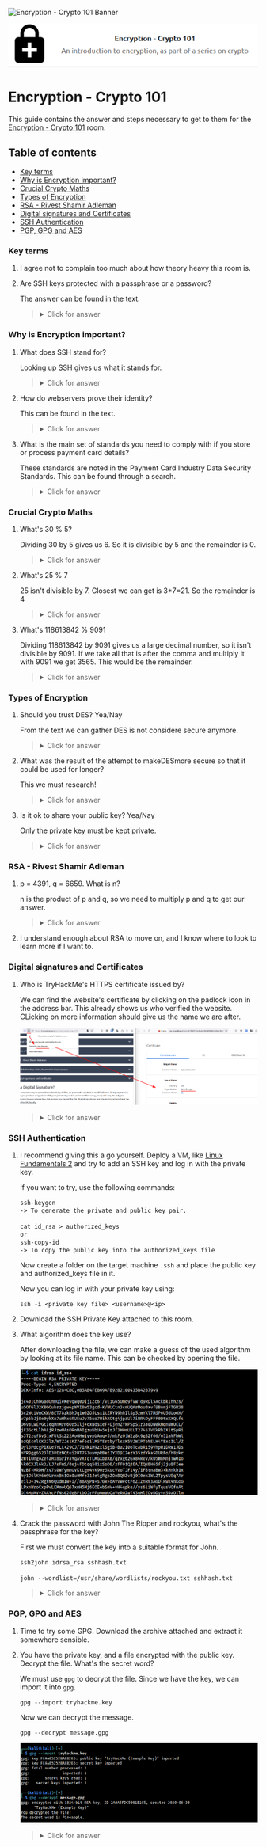 ![Encryption - Crypto 101 Banner](https://assets.tryhackme.com/room-banners/crypto.png)

<p align="center">
   <img src="https://github.com/Kevinovitz/TryHackMe_Writeups/raw/main/encryptioncrypto101/Encryption_Crypto_101_Cover.png" alt="Encryption - Crypto 101 Logo">
</p>

# Encryption - Crypto 101

This guide contains the answer and steps necessary to get to them for the [Encryption - Crypto 101](https://tryhackme.com/room/encryptioncrypto101) room.

## Table of contents

- [Key terms](#key-terms)
- [Why is Encryption important?](#why-is-encryption-important?)
- [Crucial Crypto Maths](#crucial-crypto-maths)
- [Types of Encryption](#types-of-encryption)
- [RSA - Rivest Shamir Adleman](#rsa---rivest-shamir-adleman)
- [Digital signatures and Certificates](#digital-signatures-and-certificates)
- [SSH Authentication](#ssh-authentication)
- [PGP, GPG and AES](#pgp-gpg-and-aes)

### Key terms

1. I agree not to complain too much about how theory heavy this room is.

2. Are SSH keys protected with a passphrase or a password?

   The answer can be found in the text.

   ><details><summary>Click for answer</summary>passphrase</details>

### Why is Encryption important?

1. What does SSH stand for?

   Looking up SSH gives us what it stands for.

   ><details><summary>Click for answer</summary>Secure Shell</details>

2. How do webservers prove their identity?

   This can be found in the text.

   ><details><summary>Click for answer</summary>Certificates</details>

3. What is the main set of standards you need to comply with if you store or process payment card details?

   These standards are noted in the Payment Card Industry Data Security Standards. This can be found through a search.

   ><details><summary>Click for answer</summary>PCI-DSS</details>

### Crucial Crypto Maths

1. What's 30 % 5?

   Dividing 30 by 5 gives us 6. So it is divisible by 5 and the remainder is 0.

   ><details><summary>Click for answer</summary>0</details>

2. What's 25 % 7

   25 isn't divisible by 7. Closest we can get is 3*7=21. So the remainder is 4

   ><details><summary>Click for answer</summary>4</details>

3. What's 118613842 % 9091

   Dividing 118613842 by 9091 gives us a large decimal number, so it isn't divisible by 9091. If we take all that is after the comma and multiply it with 9091 we get 3565. This would be the remainder.

   ><details><summary>Click for answer</summary>3565</details>

### Types of Encryption

1. Should you trust DES? Yea/Nay

   From the text we can gather DES is not considere secure anymore.

   ><details><summary>Click for answer</summary>Nay</details>

2. What was the result of the attempt to makeDESmore secure so that it could be used for longer?

   This we must research!

   ><details><summary>Click for answer</summary>triple DES</details>

3. Is it ok to share your public key? Yea/Nay

   Only the private key must be kept private.

   ><details><summary>Click for answer</summary>Yea</details>

### RSA - Rivest Shamir Adleman

1. p = 4391, q = 6659. What is n?

   n is the product of p and q, so we need to multiply p and q to get our answer.

   ><details><summary>Click for answer</summary>29239669</details>

2. I understand enough about RSA to move on, and I know where to look to learn more if I want to.

### Digital signatures and Certificates

1. Who is TryHackMe's HTTPS certificate issued by?

   We can find the website's certificate by clicking on the padlock icon in the address bar. This already shows us who verified the website. CLicking on more information should give us the name we are after.

   ![Certificates Issuer](https://github.com/Kevinovitz/TryHackMe_Writeups/raw/main/encryptioncrypto101/Encryption_Crypto_101_Certificates_Issuer.png)

   ><details><summary>Click for answer</summary>E1</details>

### SSH Authentication

1. I recommend giving this a go yourself. Deploy a VM, like [Linux Fundamentals 2](https://tryhackme.com/room/linuxfundamentalspart2) and try to add an SSH key and log in with the private key.

   If you want to try, use the following commands:

   ```console
   ssh-keygen
   -> To generate the private and public key pair.

   cat id_rsa > authorized_keys
   or
   ssh-copy-id
   -> To copy the public key into the authorized_keys file
   ```

   Now create a folder on the target machine `.ssh` and place the public key and authorized_keys file in it.

   Now you can log in with your private key using:

   ```console
   ssh -i <private key file> <username>@<ip>
   ```
   
2. Download the SSH Private Key attached to this room.

3. What algorithm does the key use?

   After downloading the file, we can make a guess of the used algorithm by looking at its file name. This can be checked by opening the file.

   ![Ssh Key](https://github.com/Kevinovitz/TryHackMe_Writeups/raw/main/encryptioncrypto101/Encryption_Crypto_101_Ssh_Key.png)

   ><details><summary>Click for answer</summary>RSA</details>

4. Crack the password with John The Ripper and rockyou, what's the passphrase for the key?

   First we must convert the key into a suitable format for John.

   ```console
   ssh2john idrsa_rsa sshhash.txt

   john --wordlist=/usr/share/wordlists/rockyou.txt sshhash.txt
   ```

   ><details><summary>Click for answer</summary>delicious</details>

### PGP, GPG and AES

1. Time to try some GPG. Download the archive attached and extract it somewhere sensible.

2. You have the private key, and a file encrypted with the public key. Decrypt the file. What's the secret word?

   We must use `gpg` to decrypt the file. Since we have the key, we can import it into `gpg`.

   ```console
   gpg --import tryhackme.key
   ```

   Now we can decrypt the message.

   ```console
   gpg --decrypt message.gpg
   ```

   ![Gpg Secret Message](https://github.com/Kevinovitz/TryHackMe_Writeups/raw/main/encryptioncrypto101/Encryption_Crypto_101_Gpg_Secret_Message.png)

   ><details><summary>Click for answer</summary>Pineapple</details>
